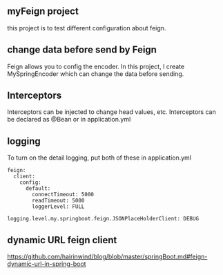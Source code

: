 ## myFeign project
this project is to test different configuration about feign.

## change data before send by Feign
Feign allows you to config the encoder. In this project, I create MySpringEncoder which can change the data before sending.

## Interceptors
Interceptors can be injected to change head values, etc. 
Interceptors can be declared as @Bean or in application.yml

## logging
To turn on the detail logging, put both of these in application.yml
```
feign:
  client:
    config:
      default:
        connectTimeout: 5000
        readTimeout: 5000
        loggerLevel: FULL

logging.level.my.springboot.feign.JSONPlaceHolderClient: DEBUG
```

## dynamic URL feign client
https://github.com/hairinwind/blog/blob/master/springBoot.md#feign-dynamic-url-in-spring-boot  


